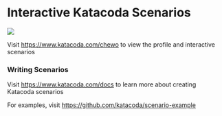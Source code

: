 # Interactive Katacoda Scenarios

[![](http://shields.katacoda.com/katacoda/chewo/count.svg)](https://www.katacoda.com/chewo "Get your profile on Katacoda.com")

Visit https://www.katacoda.com/chewo to view the profile and interactive scenarios

### Writing Scenarios
Visit https://www.katacoda.com/docs to learn more about creating Katacoda scenarios

For examples, visit https://github.com/katacoda/scenario-example
